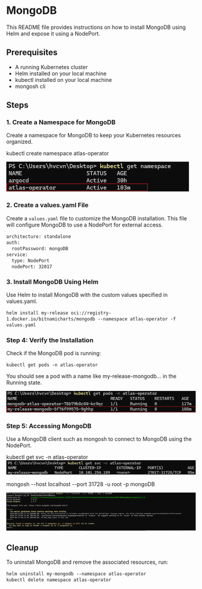 # MongoDB
This README file provides instructions on how to install MongoDB using Helm and expose it using a NodePort.

## Prerequisites

- A running Kubernetes cluster
- Helm installed on your local machine
- kubectl installed on your local machine
- mongosh cli

## Steps

### 1. Create a Namespace for MongoDB
Create a namespace for MongoDB to keep your Kubernetes resources organized.

kubectl create namespace atlas-operator

![alt text](pictures/4.png)


### 2. Create a values.yaml File
Create a ```values.yaml``` file to customize the MongoDB installation. This file will configure MongoDB to use a NodePort for external access.
```
architecture: standalone
auth:
  rootPassword: mongoDB
service:
  type: NodePort
  nodePort: 32017
```

### 3. Install MongoDB Using Helm
Use Helm to install MongoDB with the custom values specified in values.yaml.
```
helm install my-release oci://registry-1.docker.io/bitnamicharts/mongodb --namespace atlas-operator -f values.yaml
```

### Step 4: Verify the Installation
Check if the MongoDB pod is running:
```
kubectl get pods -n atlas-operator
```
You should see a pod with a name like my-release-mongodb... in the Running state.

![alt text](pictures/3.png)

### Step 5: Accessing MongoDB
Use a MongoDB client such as mongosh to connect to MongoDB using the NodePort.

kubectl get svc -n atlas-operator
![alt text](pictures/2.png)

mongosh --host localhost --port 31728 -u root -p mongoDB

![alt text](pictures/1.png)


## Cleanup
To uninstall MongoDB and remove the associated resources, run:
```
helm uninstall my-mongodb --namespace atlas-operator
kubectl delete namespace atlas-operator
```